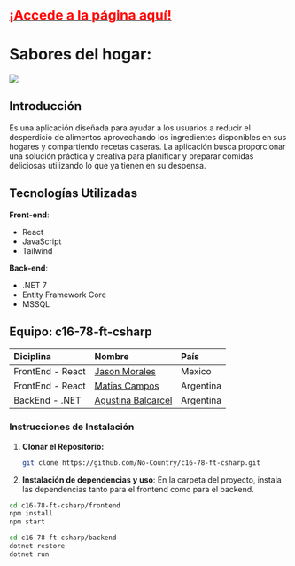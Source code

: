 [<span style="font-size: 24px; color: red;">**¡Accede a la página aquí!**</span>](https://zero-waste-497f3.web.app/)

# Sabores del hogar:

![](./Frontend/src/image/videoApp.gif)

## Introducción

Es una aplicación diseñada para ayudar a los usuarios a reducir el
desperdicio de alimentos aprovechando los ingredientes disponibles en sus hogares y
compartiendo recetas caseras. La aplicación busca proporcionar una solución práctica y creativa
para planificar y preparar comidas deliciosas utilizando lo que ya tienen en su despensa.

## Tecnologías Utilizadas

**Front-end**:

- React
- JavaScript
- Tailwind

**Back-end**:

- .NET 7
- Entity Framework Core
- MSSQL

## Equipo: c16-78-ft-csharp

| Diciplina        | Nombre                                           | País      |
| :--------------- | :----------------------------------------------- | :-------- |
| FrontEnd - React | [Jason Morales](https://github.com/jasonmrr)     | Mexico    |
| FrontEnd - React | [Matias Campos](https://github.com/2022matias)   | Argentina |
| BackEnd - .NET   | [Agustina Balcarcel](https://github.com/agusbcl) | Argentina |

### Instrucciones de Instalación

1. **Clonar el Repositorio:**

   ```bash
   git clone https://github.com/No-Country/c16-78-ft-csharp.git

   ```

2. **Instalación de dependencias y uso**:
   En la carpeta del proyecto, instala las dependencias tanto para el frontend como para el backend.

```bash
cd c16-78-ft-csharp/frontend
npm install
npm start

```

```bash
cd c16-78-ft-csharp/backend
dotnet restore
dotnet run
```

